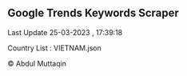 

## Google Trends Keywords Scraper 
 
Last Update 25-03-2023 , 17:39:18

Country List :
VIETNAM.json



© Abdul Muttaqin 

